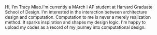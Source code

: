 Hi, I'm Tracy Miao.I'm currently a MArch I AP student at Harvard Graduate School of Design. 
I'm interested in the interaction between architecture design and computation. 
Computation to me is never a merely realization method. It sparks inspiration and shapes my design logic.
I'm happy to upload my codes as a record of my journey into computational design.
<!---
shuhanmomo/shuhanmomo is a ✨ special ✨ repository because its `README.md` (this file) appears on your GitHub profile.
You can click the Preview link to take a look at your changes.
--->
